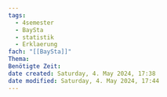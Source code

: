 ```yaml
---
tags:
  - 4semester
  - BaySta
  - statistik
  - Erklaerung
fach: "[[BaySta]]"
Thema: 
Benötigte Zeit: 
date created: Saturday, 4. May 2024, 17:38
date modified: Saturday, 4. May 2024, 17:44
---
```

